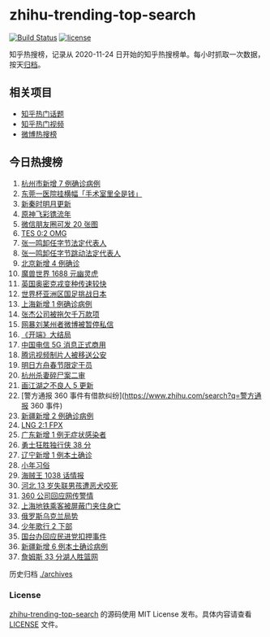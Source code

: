 # zhihu-trending-top-search

[![Build Status](https://github.com/justjavac/zhihu-trending-top-search/workflows/ci/badge.svg?branch=main)](https://github.com/justjavac/zhihu-trending-top-search/actions)
[![license](https://img.shields.io/github/license/justjavac/zhihu-trending-top-search)](https://github.com/justjavac/zhihu-trending-top-search/blob/main/LICENSE)

知乎热搜榜，记录从 2020-11-24 日开始的知乎热搜榜单。每小时抓取一次数据，按天[归档](./archives)。

## 相关项目

- [知乎热门话题](https://github.com/justjavac/zhihu-trending-hot-questions)
- [知乎热门视频](https://github.com/justjavac/zhihu-trending-hot-video)
- [微博热搜榜](https://github.com/justjavac/weibo-trending-hot-search)

## 今日热搜榜

<!-- BEGIN -->
<!-- 最后更新时间 Thu Jan 27 2022 20:11:59 GMT+0800 (China Standard Time) -->

1. [杭州市新增 7 例确诊病例](https://www.zhihu.com/search?q=杭州疫情)
1. [东莞一医院挂横幅「手术室里全是钱」](https://www.zhihu.com/search?q=康华医院)
1. [新秦时明月更新](https://www.zhihu.com/search?q=新秦时明月)
1. [原神飞彩镌流年](https://www.zhihu.com/search?q=原神)
1. [微信朋友圈可发 20 张图](https://www.zhihu.com/search?q=微信新功能)
1. [TES 0:2 OMG](https://www.zhihu.com/search?q=tes)
1. [张一鸣卸任字节法定代表人](https://www.zhihu.com/search?q=张一鸣卸任)
1. [张一鸣卸任字节跳动法定代表人](https://www.zhihu.com/search?q=张一鸣)
1. [北京新增 4 例确诊](https://www.zhihu.com/search?q=北京新增)
1. [魔兽世界 1688 元幽灵虎](https://www.zhihu.com/search?q=魔兽世界)
1. [英国奥密克戎变种传速较快](https://www.zhihu.com/search?q=英国奥密克戎变种)
1. [世界杯亚洲区国足挑战日本](https://www.zhihu.com/search?q=国足挑战日本)
1. [上海新增 1 例确诊病例](https://www.zhihu.com/search?q=上海疫情)
1. [张杰公司被拖欠千万款项](https://www.zhihu.com/search?q=张杰公司)
1. [网暴刘某州者微博被暂停私信](https://www.zhihu.com/search?q=网暴寻亲男孩)
1. [《开端》大结局](https://www.zhihu.com/search?q=开端大结局)
1. [中国电信 5G 消息正式商用](https://www.zhihu.com/search?q=中国电信5g)
1. [腾讯视频制片人被移送公安](https://www.zhihu.com/search?q=腾讯视频制片人)
1. [明日方舟春节限定干员](https://www.zhihu.com/search?q=明日方舟)
1. [杭州杀妻碎尸案二审](https://www.zhihu.com/search?q=杭州杀妻碎尸案)
1. [画江湖之不良人 5 更新](https://www.zhihu.com/search?q=画江湖)
1. [警方通报 360 事件有借款纠纷](https://www.zhihu.com/search?q=警方通报 360 事件)
1. [新疆新增 2 例确诊病例](https://www.zhihu.com/search?q=新疆疫情)
1. [LNG 2:1 FPX](https://www.zhihu.com/search?q=lng)
1. [广东新增 1 例无症状感染者](https://www.zhihu.com/search?q=广东新增)
1. [勇士狂胜独行侠 38 分](https://www.zhihu.com/search?q=勇士)
1. [辽宁新增 1 例本土确诊](https://www.zhihu.com/search?q=辽宁新增)
1. [小年习俗](https://www.zhihu.com/search?q=小年)
1. [海贼王 1038 话情报](https://www.zhihu.com/search?q=海贼王)
1. [河北 13 岁失联男孩遭恶犬咬死](https://www.zhihu.com/search?q=河北失联男孩)
1. [360 公司回应网传警情](https://www.zhihu.com/search?q=360)
1. [上海地铁乘客被屏蔽门夹住身亡](https://www.zhihu.com/search?q=上海地铁)
1. [俄罗斯乌克兰局势](https://www.zhihu.com/search?q=俄罗斯乌克兰)
1. [少年歌行 2 下部](https://www.zhihu.com/search?q=少年歌行)
1. [国台办回应民进党扣押事件](https://www.zhihu.com/search?q=国台办)
1. [新疆新增 6 例本土确诊病例](https://www.zhihu.com/search?q=新疆疫情)
1. [詹姆斯 33 分湖人胜篮网](https://www.zhihu.com/search?q=湖人)

<!-- END -->

历史归档 [./archives](./archives)

### License

[zhihu-trending-top-search](https://github.com/justjavac/zhihu-trending-top-search)
的源码使用 MIT License 发布。具体内容请查看 [LICENSE](./LICENSE) 文件。
